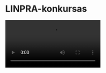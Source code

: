 # LINPRA-konkursas
![alt text](https://github.com/NewHere3/LINPRA-konkursas/blob/main/video/Rutuliuku-trasa.mp4?raw=true)
